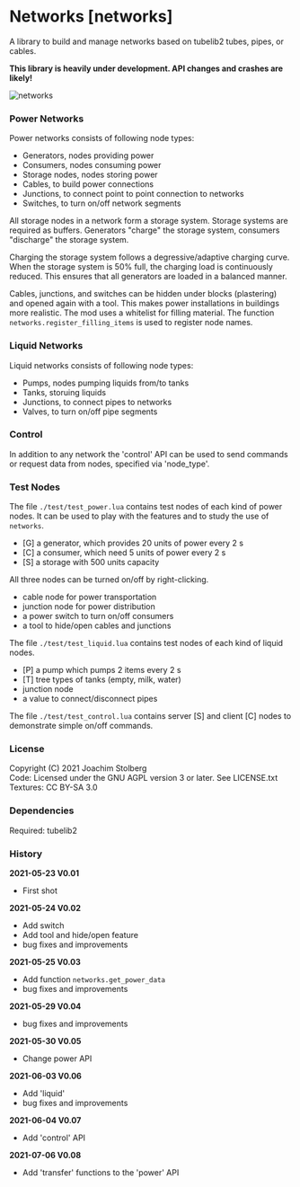 # Networks [networks]

A library to build and manage networks based on tubelib2 tubes, pipes, or cables.

**This library is heavily under development. API changes and crashes are likely!**

![networks](https://github.com/joe7575/networks/blob/main/screenshot.png)


### Power Networks

Power networks consists of following node types:

- Generators, nodes providing power
- Consumers, nodes consuming power
- Storage nodes, nodes storing power
- Cables, to build power connections
- Junctions, to connect point to point connection to networks
- Switches, to turn on/off network segments

All storage nodes in a network form a storage system. Storage systems are
required as buffers. Generators "charge" the storage system, consumers
"discharge" the storage system.

Charging the storage system follows a degressive/adaptive charging curve.
When the storage system is 50% full, the charging load is continuously reduced.
This ensures that all generators are loaded in a balanced manner.

Cables, junctions, and switches can be hidden under blocks (plastering)
and opened again with a tool.
This makes power installations in buildings more realistic.
The mod uses a whitelist for filling material. The function 
`networks.register_filling_items` is used to register node names.


### Liquid Networks

Liquid networks consists of following node types:

- Pumps, nodes pumping liquids from/to tanks
- Tanks, storuing liquids
- Junctions, to connect pipes to networks
- Valves, to turn on/off pipe segments


### Control

In addition to any network the 'control' API can be used to send commands
or request data from nodes, specified via 'node_type'.


### Test Nodes

The file `./test/test_power.lua` contains test nodes of each kind of power nodes.
It can be used to play with the features and to study the use of `networks`.

- [G] a generator, which provides 20 units of power every 2 s
- [C] a consumer, which need 5 units of power every 2 s
- [S] a storage with 500 units capacity

All three nodes can be turned on/off by right-clicking.

- cable node for power transportation
- junction node for power distribution
- a power switch to turn on/off consumers
- a tool to hide/open cables and junctions

The file `./test/test_liquid.lua` contains test nodes of each kind of liquid nodes.

- [P] a pump which pumps 2 items every 2 s
- [T] tree types of tanks (empty, milk, water)
- junction node
- a value to connect/disconnect pipes

The file `./test/test_control.lua` contains server [S] and client [C] nodes
to demonstrate simple on/off commands.


### License

Copyright (C) 2021 Joachim Stolberg  
Code: Licensed under the GNU AGPL version 3 or later. See LICENSE.txt  
Textures: CC BY-SA 3.0  


### Dependencies

Required: tubelib2


### History

**2021-05-23  V0.01**
- First shot

**2021-05-24  V0.02**
- Add switch
- Add tool and hide/open feature
- bug fixes and improvements

**2021-05-25  V0.03**
- Add function `networks.get_power_data`
- bug fixes and improvements

**2021-05-29  V0.04**
- bug fixes and improvements

**2021-05-30  V0.05**
- Change power API

**2021-06-03  V0.06**
- Add 'liquid'
- bug fixes and improvements

**2021-06-04  V0.07**
- Add 'control' API

**2021-07-06  V0.08**

- Add 'transfer' functions to the 'power' API